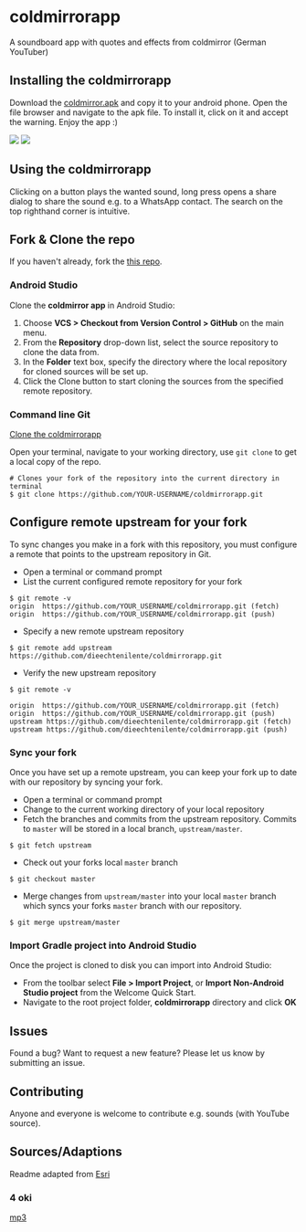 # coldmirrorapp
A soundboard app with quotes and effects from coldmirror (German YouTuber)

## Installing the coldmirrorapp
Download the [coldmirror.apk](https://github.com/dieechtenilente/coldmirrorapp/releases) and copy it to your android phone. Open the file browser and navigate to the apk file. To install it, click on it and accept the warning. Enjoy the app :)

![](https://raw.githubusercontent.com/dieechtenilente/coldmirrorapp/master/screenshots/screenshot1.png)
![](https://raw.githubusercontent.com/dieechtenilente/coldmirrorapp/master/screenshots/screenshot2.png)

## Using the coldmirrorapp
Clicking on a button plays the wanted sound, long press opens a share dialog to share the sound e.g. to a WhatsApp contact. The search on the top righthand corner is intuitive.

## Fork & Clone the repo
If you haven't already, fork the [this repo](https://github.com/dieechtenilente/coldmirrorapp/fork).

### Android Studio
Clone the **coldmirror app** in Android Studio:

1. Choose **VCS > Checkout from Version Control > GitHub** on the main menu.
2. From the **Repository** drop-down list, select the source repository to clone the data from.
3. In the **Folder** text box, specify the directory where the local repository for cloned sources will be set up.
4. Click the Clone button to start cloning the sources from the specified remote repository.

### Command line Git
[Clone the coldmirrorapp](https://help.github.com/articles/fork-a-repo#step-2-clone-your-fork)

Open your terminal, navigate to your working directory, use `git clone` to get a local copy of the repo.

```
# Clones your fork of the repository into the current directory in terminal
$ git clone https://github.com/YOUR-USERNAME/coldmirrorapp.git
```

## Configure remote upstream for your fork
To sync changes you make in a fork with this repository, you must configure a remote that points to the upstream repository in Git.

- Open a terminal or command prompt
- List the current configured remote repository for your fork

```
$ git remote -v
origin	https://github.com/YOUR_USERNAME/coldmirrorapp.git (fetch)
origin	https://github.com/YOUR_USERNAME/coldmirrorapp.git (push)
```

- Specify a new remote upstream repository

```
$ git remote add upstream https://github.com/dieechtenilente/coldmirrorapp.git
```

- Verify the new upstream repository

```
$ git remote -v

origin	https://github.com/YOUR_USERNAME/coldmirrorapp.git (fetch)
origin	https://github.com/YOUR_USERNAME/coldmirrorapp.git (push)
upstream https://github.com/dieechtenilente/coldmirrorapp.git (fetch)
upstream https://github.com/dieechtenilente/coldmirrorapp.git (push)
```

### Sync your fork
Once you have set up a remote upstream, you can keep your fork up to date with our repository by syncing your fork.

- Open a terminal or command prompt
- Change to the current working directory of your local repository
- Fetch the branches and commits from the upstream repository.  Commits to `master` will be stored in a local branch, `upstream/master`.

```
$ git fetch upstream
```

- Check out your forks local `master` branch

```
$ git checkout master
```

- Merge changes from `upstream/master` into  your local `master` branch which syncs your forks `master` branch with our repository.

```
$ git merge upstream/master
```

### Import Gradle project into Android Studio
Once the project is cloned to disk you can import into Android Studio:

* From the toolbar select **File > Import Project**, or **Import Non-Android Studio project** from the Welcome Quick Start.
* Navigate to the root project folder, **coldmirrorapp** directory and click **OK**

## Issues
Found a bug? Want to request a new feature?  Please let us know by submitting an issue.

## Contributing
Anyone and everyone is welcome to contribute e.g. sounds (with YouTube source).

## Sources/Adaptions
Readme adapted from [Esri](https://github.com/Esri/arcgis-runtime-samples-android)


### 4 oki
[mp3](https://github.com/dieechtenilente/coldmirrorapp/tree/master/app/src/main/res/raw)
